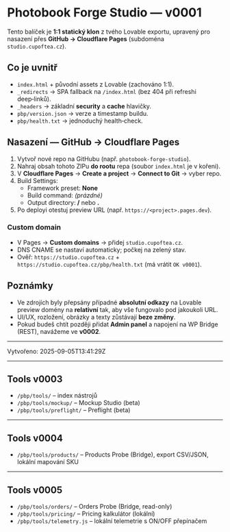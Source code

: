 # Photobook Forge Studio — v0001

Tento balíček je **1:1 statický klon** z tvého Lovable exportu, upravený pro nasazení přes **GitHub → Cloudflare Pages** (subdoména `studio.cupoftea.cz`).

## Co je uvnitř
- `index.html` + původní assets z Lovable (zachováno 1:1).
- `_redirects` → SPA fallback na `/index.html` (bez 404 při refreshi deep‑linků).
- `_headers` → základní **security** a **cache** hlavičky.
- `pbp/version.json` → verze a timestamp buildu.
- `pbp/health.txt` → jednoduchý health‑check.

## Nasazení — GitHub → Cloudflare Pages
1. Vytvoř nové repo na GitHubu (např. `photobook-forge-studio`).
2. Nahraj obsah tohoto ZIPu **do rootu** repa (soubor `index.html` je v kořeni).
3. V **Cloudflare Pages** → **Create a project** → **Connect to Git** → vyber repo.
4. Build Settings:
   - Framework preset: **None**
   - Build command: _(prázdné)_
   - Output directory: **/** nebo **.**
5. Po deployi otestuj preview URL (např. `https://<project>.pages.dev`).

### Custom domain
- V Pages → **Custom domains** → přidej `studio.cupoftea.cz`.
- DNS CNAME se nastaví automaticky; počkej na zelený stav.
- Ověř: `https://studio.cupoftea.cz` + `https://studio.cupoftea.cz/pbp/health.txt` (má vrátit `OK v0001`).

## Poznámky
- Ve zdrojích byly přepsány případné **absolutní odkazy** na Lovable preview domény na **relativní** tak, aby vše fungovalo pod jakoukoli URL.
- UI/UX, rozložení, obrázky a texty zůstávají **beze změny**.
- Pokud budeš chtít později přidat **Admin panel** a napojení na WP Bridge (REST), navážeme ve **v0002**.

---
Vytvořeno: 2025-09-05T13:41:29Z


---
## Tools v0003
- `/pbp/tools/` – index nástrojů
- `/pbp/tools/mockup/` – Mockup Studio (beta)
- `/pbp/tools/preflight/` – Preflight (beta)


---
## Tools v0004
- `/pbp/tools/products/` – Products Probe (Bridge), export CSV/JSON, lokální mapování SKU


---
## Tools v0005
- `/pbp/tools/orders/` – Orders Probe (Bridge, read-only)
- `/pbp/tools/pricing/` – Pricing kalkulátor (lokální)
- `/pbp/tools/telemetry.js` – lokální telemetrie s ON/OFF přepínačem
